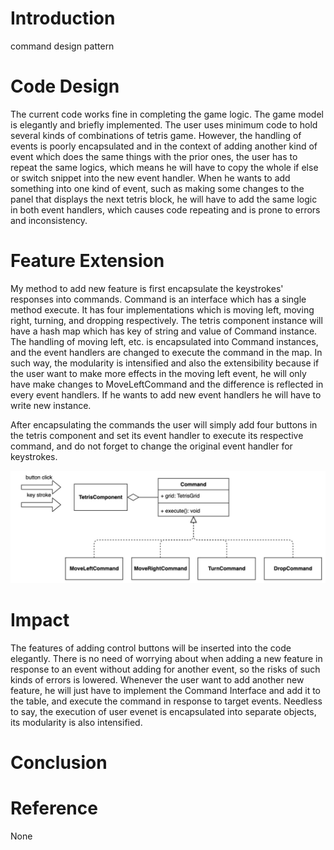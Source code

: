 # Introduction

command design pattern

# Code Design
The current code works fine in completing the game logic. The game model is elegantly and briefly implemented. The 
user uses minimum code to hold several kinds of combinations of tetris game. However, the handling of events is 
poorly encapsulated and in the context of adding another kind of event which does the same things with the prior 
ones, the user has to repeat the same logics, which means he will have to copy the whole if else or switch snippet 
into the new event handler. When he wants to add something into one kind of event, such as making some changes to 
the panel that displays the next tetris block, he will have to add the same logic in both event handlers, which 
causes code repeating and is prone to errors and inconsistency.

# Feature Extension
My method to add new feature is first encapsulate the keystrokes' responses into commands. Command is an interface 
which has a single method execute. It has four implementations which is moving left, moving right, turning, and 
dropping respectively. The tetris component instance will have a hash map which has key of string and value of 
Command instance. The handling of moving left, etc. is encapsulated into Command instances, and the event handlers 
are changed to execute the command in the map. In such way, the modularity is intensified and also the extensibility 
because if the user want to make more effects in the moving left event, he will only have make changes to 
MoveLeftCommand and the difference is reflected in every event handlers. If he wants to add new event handlers he 
will have to write new instance. 

After encapsulating the commands the user will simply add four buttons in the tetris component and set its event 
handler to execute its respective command, and do not forget to change the original event handler for keystrokes.

![](uml.jpg)


# Impact
The features of adding control buttons will be inserted into the code elegantly. There is no need of worrying about 
when adding a new feature in response to an event without adding for another event, so the risks of such kinds of 
errors is lowered. Whenever the user want to add another new feature, he will just have to implement the Command 
Interface and add it to the table, and execute the command in response to target events. Needless to say, the 
execution of user evenet is encapsulated into separate objects, its modularity is also intensified.


# Conclusion


# Reference

None
